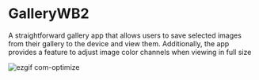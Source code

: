 # GalleryWB2

A straightforward gallery app that allows users to save selected images from their gallery to the device and view them. 
Additionally, the app provides a feature to adjust image color channels when viewing in full size

![ezgif com-optimize](https://github.com/tkachenkomaxim/GalleryWB2/assets/8748035/2f16a5bb-5bda-4b90-b50b-21efa7c9d3f7)






